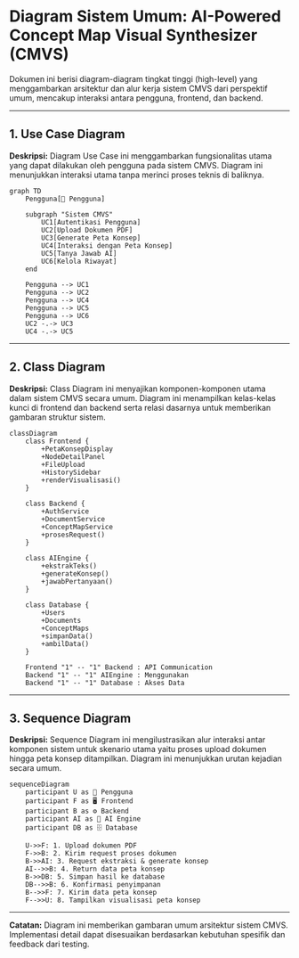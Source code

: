 # Diagram Sistem Umum: AI-Powered Concept Map Visual Synthesizer (CMVS)

Dokumen ini berisi diagram-diagram tingkat tinggi (high-level) yang menggambarkan arsitektur dan alur kerja sistem CMVS dari perspektif umum, mencakup interaksi antara pengguna, frontend, dan backend.

---

## 1. Use Case Diagram

**Deskripsi:** Diagram Use Case ini menggambarkan fungsionalitas utama yang dapat dilakukan oleh pengguna pada sistem CMVS. Diagram ini menunjukkan interaksi utama tanpa merinci proses teknis di baliknya.

```mermaid
graph TD
    Pengguna[👤 Pengguna]

    subgraph "Sistem CMVS"
        UC1[Autentikasi Pengguna]
        UC2[Upload Dokumen PDF]
        UC3[Generate Peta Konsep]
        UC4[Interaksi dengan Peta Konsep]
        UC5[Tanya Jawab AI]
        UC6[Kelola Riwayat]
    end

    Pengguna --> UC1
    Pengguna --> UC2
    Pengguna --> UC4
    Pengguna --> UC5
    Pengguna --> UC6
    UC2 -.-> UC3
    UC4 -.-> UC5
```

---

## 2. Class Diagram

**Deskripsi:** Class Diagram ini menyajikan komponen-komponen utama dalam sistem CMVS secara umum. Diagram ini menampilkan kelas-kelas kunci di frontend dan backend serta relasi dasarnya untuk memberikan gambaran struktur sistem.

```mermaid
classDiagram
    class Frontend {
        +PetaKonsepDisplay
        +NodeDetailPanel
        +FileUpload
        +HistorySidebar
        +renderVisualisasi()
    }

    class Backend {
        +AuthService
        +DocumentService
        +ConceptMapService
        +prosesRequest()
    }

    class AIEngine {
        +ekstrakTeks()
        +generateKonsep()
        +jawabPertanyaan()
    }

    class Database {
        +Users
        +Documents
        +ConceptMaps
        +simpanData()
        +ambilData()
    }

    Frontend "1" -- "1" Backend : API Communication
    Backend "1" -- "1" AIEngine : Menggunakan
    Backend "1" -- "1" Database : Akses Data
```

---

## 3. Sequence Diagram

**Deskripsi:** Sequence Diagram ini mengilustrasikan alur interaksi antar komponen sistem untuk skenario utama yaitu proses upload dokumen hingga peta konsep ditampilkan. Diagram ini menunjukkan urutan kejadian secara umum.

```mermaid
sequenceDiagram
    participant U as 👤 Pengguna
    participant F as 🖥️ Frontend
    participant B as ⚙️ Backend
    participant AI as 🤖 AI Engine
    participant DB as 🗄️ Database

    U->>F: 1. Upload dokumen PDF
    F->>B: 2. Kirim request proses dokumen
    B->>AI: 3. Request ekstraksi & generate konsep
    AI-->>B: 4. Return data peta konsep
    B->>DB: 5. Simpan hasil ke database
    DB-->>B: 6. Konfirmasi penyimpanan
    B-->>F: 7. Kirim data peta konsep
    F-->>U: 8. Tampilkan visualisasi peta konsep
```

---

**Catatan:** Diagram ini memberikan gambaran umum arsitektur sistem CMVS. Implementasi detail dapat disesuaikan berdasarkan kebutuhan spesifik dan feedback dari testing.
